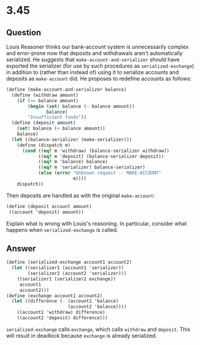 # 3.45

## Question

Louis Reasoner thinks our bank-account system is unnecessarily complex and error-prone now that deposits and withdrawals aren't automatically serialized. He suggests that `make-account-and-serializer` should have exported the serializer (for use by such procedures as `serialized-exchange`) in addition to (rather than instead of) using it to serialize accounts and deposits as `make-account` did. He proposes to redefine accounts as follows:

```scheme
(define (make-account-and-serializer balance)
  (define (withdraw amount)
    (if (>= balance amount)
        (begin (set! balance (- balance amount))
               balance)
        "Insufficient funds"))
  (define (deposit amount)
    (set! balance (+ balance amount))
    balance)
  (let ((balance-serializer (make-serializer)))
    (define (dispatch m)
      (cond ((eq? m 'withdraw) (balance-serializer withdraw))
            ((eq? m 'deposit) (balance-serializer deposit))
            ((eq? m 'balance) balance)
            ((eq? m 'serializer) balance-serializer)
            (else (error "Unknown request -- MAKE-ACCOUNT"
                         m))))
    dispatch))
```

Then deposits are handled as with the original `make-account`:

```scheme
(define (deposit account amount)
 ((account 'deposit) amount))
```

Explain what is wrong with Louis's reasoning. In particular, consider what happens when `serialized-exchange` is called.

## Answer
```scheme
(define (serialized-exchange account1 account2)
  (let ((serializer1 (account1 'serializer))
        (serializer2 (account2 'serializer)))
    ((serializer1 (serializer2 exchange))
     account1
     account2)))
(define (exchange account1 account2)
  (let ((difference (- (account1 'balance)
                       (account2 'balance))))
    ((account1 'withdraw) difference)
    ((account2 'deposit) difference)))
```
`serialized-exchange` calls `exchange`, which calls `withdraw` and `deposit`. This will result in deadlock because `exchange` is already serialized.
